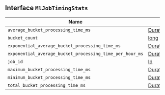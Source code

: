 ## Interface `MlJobTimingStats`

| Name | Type | Description |
| - | - | - |
| `average_bucket_processing_time_ms` | [DurationValue](./DurationValue.md)<[UnitFloatMillis](./UnitFloatMillis.md)> | &nbsp; |
| `bucket_count` | [long](./long.md) | &nbsp; |
| `exponential_average_bucket_processing_time_ms` | [DurationValue](./DurationValue.md)<[UnitFloatMillis](./UnitFloatMillis.md)> | &nbsp; |
| `exponential_average_bucket_processing_time_per_hour_ms` | [DurationValue](./DurationValue.md)<[UnitFloatMillis](./UnitFloatMillis.md)> | &nbsp; |
| `job_id` | [Id](./Id.md) | &nbsp; |
| `maximum_bucket_processing_time_ms` | [DurationValue](./DurationValue.md)<[UnitFloatMillis](./UnitFloatMillis.md)> | &nbsp; |
| `minimum_bucket_processing_time_ms` | [DurationValue](./DurationValue.md)<[UnitFloatMillis](./UnitFloatMillis.md)> | &nbsp; |
| `total_bucket_processing_time_ms` | [DurationValue](./DurationValue.md)<[UnitFloatMillis](./UnitFloatMillis.md)> | &nbsp; |
